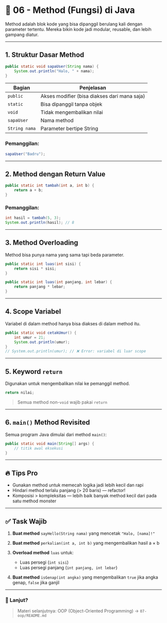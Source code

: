 # 📘 06 - Method (Fungsi) di Java

Method adalah blok kode yang bisa dipanggil berulang kali dengan parameter tertentu. Mereka bikin kode jadi modular, reusable, dan lebih gampang diatur.

---

## 1. Struktur Dasar Method

```java
public static void sapaUser(String nama) {
    System.out.println("Halo, " + nama);
}
```

| Bagian        | Penjelasan                                   |
| ------------- | -------------------------------------------- |
| `public`      | Akses modifier (bisa diakses dari mana saja) |
| `static`      | Bisa dipanggil tanpa objek                   |
| `void`        | Tidak mengembalikan nilai                    |
| `sapaUser`    | Nama method                                  |
| `String nama` | Parameter bertipe String                     |

### Pemanggilan:

```java
sapaUser("Badru");
```

---

## 2. Method dengan Return Value

```java
public static int tambah(int a, int b) {
    return a + b;
}
```

### Pemanggilan:

```java
int hasil = tambah(5, 3);
System.out.println(hasil); // 8
```

---

## 3. Method Overloading

Method bisa punya nama yang sama tapi beda parameter.

```java
public static int luas(int sisi) {
    return sisi * sisi;
}

public static int luas(int panjang, int lebar) {
    return panjang * lebar;
}
```

---

## 4. Scope Variabel

Variabel di dalam method hanya bisa diakses di dalam method itu.

```java
public static void cetakUmur() {
    int umur = 21;
    System.out.println(umur);
}
// System.out.println(umur); // ❌ Error: variabel di luar scope
```

---

## 5. Keyword `return`

Digunakan untuk mengembalikan nilai ke pemanggil method.

```java
return nilai;
```

> Semua method non-`void` wajib pakai `return`

---

## 6. `main()` Method Revisited

Semua program Java dimulai dari method `main()`:

```java
public static void main(String[] args) {
    // titik awal eksekusi
}
```

---

## 🔥 Tips Pro

* Gunakan method untuk memecah logika jadi lebih kecil dan rapi
* Hindari method terlalu panjang (> 20 baris) — refactor!
* Komposisi > kompleksitas — lebih baik banyak method kecil dari pada satu method monster

---

## ✅ Task Wajib

1. **Buat method** `sayHello(String nama)` yang mencetak `"Halo, [nama]!"`
2. **Buat method** `perkalian(int a, int b)` yang mengembalikan hasil a × b
3. **Overload method** `luas` untuk:

    * Luas persegi (`int sisi`)
    * Luas persegi panjang (`int panjang, int lebar`)
4. **Buat method** `isGenap(int angka)` yang mengembalikan `true` jika angka genap, `false` jika ganjil

---

### 🚀 Lanjut?

> Materi selanjutnya: OOP (Object-Oriented Programming) → `07-oop/README.md`
